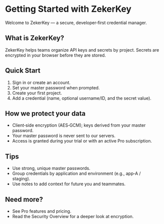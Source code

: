 # Getting Started with ZekerKey

Welcome to ZekerKey — a secure, developer‑first credential manager.

## What is ZekerKey?

ZekerKey helps teams organize API keys and secrets by project. Secrets are encrypted in your browser before they are stored.

## Quick Start

1. Sign in or create an account.
2. Set your master password when prompted.
3. Create your first project.
4. Add a credential (name, optional username/ID, and the secret value).

## How we protect your data

- Client‑side encryption (AES‑GCM); keys derived from your master password.
- Your master password is never sent to our servers.
- Access is granted during your trial or with an active Pro subscription.

## Tips

- Use strong, unique master passwords.
- Group credentials by application and environment (e.g., app‑A / staging).
- Use notes to add context for future you and teammates.

## Need more?

- See Pro features and pricing.
- Read the Security Overview for a deeper look at encryption.
